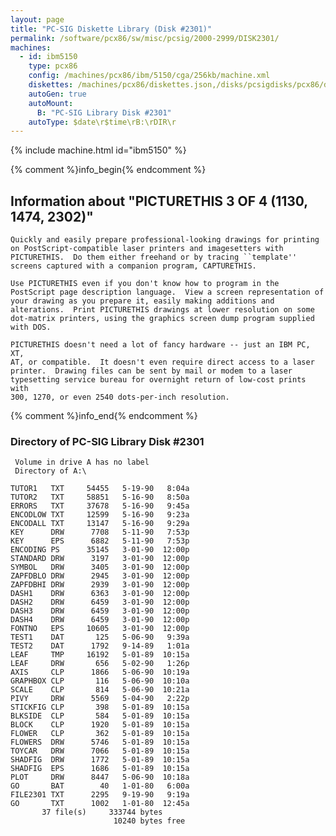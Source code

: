 ```yaml
---
layout: page
title: "PC-SIG Diskette Library (Disk #2301)"
permalink: /software/pcx86/sw/misc/pcsig/2000-2999/DISK2301/
machines:
  - id: ibm5150
    type: pcx86
    config: /machines/pcx86/ibm/5150/cga/256kb/machine.xml
    diskettes: /machines/pcx86/diskettes.json,/disks/pcsigdisks/pcx86/diskettes.json
    autoGen: true
    autoMount:
      B: "PC-SIG Library Disk #2301"
    autoType: $date\r$time\rB:\rDIR\r
---
```


{% include machine.html id="ibm5150" %}

{% comment %}info_begin{% endcomment %}

## Information about "PICTURETHIS 3 OF 4 (1130, 1474, 2302)"

    Quickly and easily prepare professional-looking drawings for printing
    on PostScript-compatible laser printers and imagesetters with
    PICTURETHIS.  Do them either freehand or by tracing ``template''
    screens captured with a companion program, CAPTURETHIS.
    
    Use PICTURETHIS even if you don't know how to program in the
    PostScript page description language.  View a screen representation of
    your drawing as you prepare it, easily making additions and
    alterations.  Print PICTURETHIS drawings at lower resolution on some
    dot-matrix printers, using the graphics screen dump program supplied
    with DOS.
    
    PICTURETHIS doesn't need a lot of fancy hardware -- just an IBM PC, XT,
    AT, or compatible.  It doesn't even require direct access to a laser
    printer.  Drawing files can be sent by mail or modem to a laser
    typesetting service bureau for overnight return of low-cost prints with
    300, 1270, or even 2540 dots-per-inch resolution.
{% comment %}info_end{% endcomment %}


### Directory of PC-SIG Library Disk #2301

     Volume in drive A has no label
     Directory of A:\

    TUTOR1   TXT     54455   5-19-90   8:04a
    TUTOR2   TXT     58851   5-16-90   8:50a
    ERRORS   TXT     37678   5-16-90   9:45a
    ENCODLOW TXT     12599   5-16-90   9:23a
    ENCODALL TXT     13147   5-16-90   9:29a
    KEY      DRW      7708   5-11-90   7:53p
    KEY      EPS      6882   5-11-90   7:53p
    ENCODING PS      35145   3-01-90  12:00p
    STANDARD DRW      3197   3-01-90  12:00p
    SYMBOL   DRW      3405   3-01-90  12:00p
    ZAPFDBLO DRW      2945   3-01-90  12:00p
    ZAPFDBHI DRW      2939   3-01-90  12:00p
    DASH1    DRW      6363   3-01-90  12:00p
    DASH2    DRW      6459   3-01-90  12:00p
    DASH3    DRW      6459   3-01-90  12:00p
    DASH4    DRW      6459   3-01-90  12:00p
    FONTNO   EPS     10605   3-01-90  12:00p
    TEST1    DAT       125   5-06-90   9:39a
    TEST2    DAT      1792   9-14-89   1:01a
    LEAF     TMP     16192   5-01-89  10:15a
    LEAF     DRW       656   5-02-90   1:26p
    AXIS     CLP      1866   5-06-90  10:19a
    GRAPHBOX CLP       116   5-06-90  10:10a
    SCALE    CLP       814   5-06-90  10:21a
    PIVY     DRW      5569   5-04-90   2:22p
    STICKFIG CLP       398   5-01-89  10:15a
    BLKSIDE  CLP       584   5-01-89  10:15a
    BLOCK    CLP      1920   5-01-89  10:15a
    FLOWER   CLP       362   5-01-89  10:15a
    FLOWERS  DRW      5746   5-01-89  10:15a
    TOYCAR   DRW      7066   5-01-89  10:15a
    SHADFIG  DRW      1772   5-01-89  10:15a
    SHADFIG  EPS      1686   5-01-89  10:15a
    PLOT     DRW      8447   5-06-90  10:18a
    GO       BAT        40   1-01-80   6:00a
    FILE2301 TXT      2295   9-19-90   9:19a
    GO       TXT      1002   1-01-80  12:45a
           37 file(s)     333744 bytes
                           10240 bytes free
